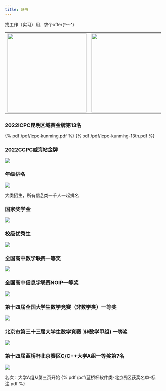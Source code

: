 ```yaml
---
title: 证书
---
```


找工作（实习）用，求个offer(^～^)

<table><tr>
    <td><img src="/emoji/心想事成.png" width=256 height=256 /></td>
    <td><img src="/emoji/顺利签约.png" width=256 height=256 /></td>
    <td><img src="/emoji/明天发offer.png" width=256 height=256 /></td>  
</tr></table>

### 2022ICPC昆明区域赛金牌第13名
{% pdf /pdf/icpc-kunming.pdf %}
{% pdf /pdf/icpc-kunming-13th.pdf %}

### 2022CCPC威海站金牌
![](/images/2022ccpc-weihai-gold.jpg)

### 年级排名
![](/images/2022年级排名.jpg)

大类招生，所有信息类一千人一起排名

### 国家奖学金
![](/images/2022国家奖学金.jpg)

### 校级优秀生
![](/images/北航2022校级优秀生.jpg)

### 全国高中数学联赛一等奖
![](/images/2020数学高联一等奖.png)

### 全国高中信息学联赛NOIP一等奖
![](/images/2020NOIP一等奖.png)

### 第十四届全国大学生数学竞赛（非数学类）一等奖
![](/images/十四届大学生数学竞赛一等奖.jpg)

### 北京市第三十三届大学生数学竞赛 (非数学甲组) 一等奖
![](/images/北京市大学生数学竞赛一等奖.jpg)

### 第十四届蓝桥杯北京赛区C/C++大学A组一等奖第7名
![](/images/2023蓝桥杯北京一等奖.jpg)

名次：大学A组从第三页开始
{% pdf /pdf/蓝桥杯软件类-北京赛区获奖名单-标注.pdf %}
